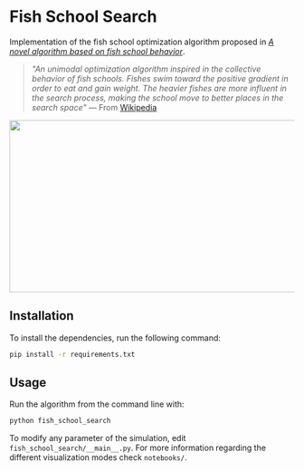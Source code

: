 # Fish School Search
Implementation of the fish school optimization algorithm proposed in [_A novel algorithm based on fish school behavior_](https://ieeexplore.ieee.org/document/4811695). 

> _"An unimodal optimization algorithm inspired in the collective behavior of fish schools. Fishes swim toward the positive gradient in order to eat and gain weight. The heavier fishes are more influent in the search process, making the school move to better places in the search space"_ — From [Wikipedia](https://en.wikipedia.org/wiki/Fish_School_Search)

<p align="center">
    <img width="512" height="304" src="images/fs.gif">
</p>


## Installation

To install the dependencies, run the following command:

```bash
pip install -r requirements.txt
```


## Usage

Run the algorithm from the command line with:

```python
python fish_school_search
```

To modify any parameter of the simulation, edit `fish_school_search/__main__.py`. For more information regarding the different visualization modes check `notebooks/`.


